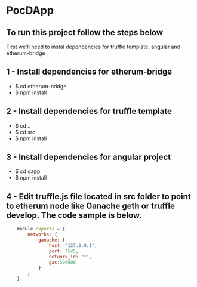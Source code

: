 # PocDApp
## To run this project follow the steps below
First we'll need to instal dependencies for truffle template, angular and etherum-bridge

## 1 - Install dependencies for etherum-bridge
* $ cd etherum-bridge
* $ npm install

## 2 - Install dependencies for truffle template 
* $ cd ..
* $ cd src
* $ npm install

## 3 - Install dependencies for angular project
* $ cd dapp
* $ npm install

## 4 - Edit truffle.js file located in src folder to point to etherum node like Ganache geth or truffle develop. The code sample is below.
```javascript
    module.exports = {
        networks: {
            ganache: {
                host: "127.0.0.1",
                port: 7545,
                network_id: "*",
                gas:500000            
            }
        }
    }
```


